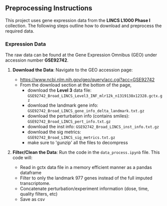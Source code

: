 ## Preprocessing Instructions

This project uses gene expression data from the **LINCS L1000 Phase I** collection. The following steps outline how to download and preprocess the required data.

### Expression Data

The raw data can be found at the Gene Expression Omnibus (GEO) under accession number **GSE92742**.

1.  **Download the Data**: Navigate to the GEO accession page:
    - https://www.ncbi.nlm.nih.gov/geo/query/acc.cgi?acc=GSE92742
    - From the download section at the bottom of the page,
        - download the **Level 3** data file: `GSE92742_Broad_LINCS_Level3_INF_mlr12k_n1319138x12328.gctx.gz`
        - download the landmark gene info: `GSE92742_Broad_LINCS_gene_info_delta_landmark.txt.gz`
        - download the perturbation info (contains smiles): `GSE92742_Broad_LINCS_pert_info.txt.gz`
        - download the inst info: `GSE92742_Broad_LINCS_inst_info.txt.gz`
        - download the sig metrics: `GSE92742_Broad_LINCS_sig_metrics.txt.gz`
        - make sure to 'gunzip' all the files to decompress

2.  **Filter/Clean the Data**: Run the code in the `data_process.ipynb` file. This code will:
    - Read in gctx data file in a memory efficient manner as a pandas dataframe
    - Filter to only the landmark 977 genes instead of the full imputed transcriptome.
    - Concatenate perturbation/experiment information (dose, time, quality filters, etc)
    - Save as csv
